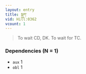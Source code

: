 ```yaml
---
layout: entry
title: སྒུག་
vid: Hill:0362
vcount: 1
---
```

> To wait CD, DK\. To wait for TC\.


### Dependencies (N = 1)
* `aux` 1
* `obl` 1
